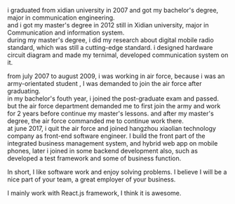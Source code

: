i graduated from xidian university in 2007 and got my bachelor's degree, major in communication engineering.  
and i got my master's degree in 2012 still in Xidian university, major in Communication and information system.  
during my master's degree, i did my research about digital mobile radio standard, which was still a cutting-edge standard. i designed hardware circuit diagram and made my ternimal, developed communication system on it.

from july 2007 to august 2009, i was working in air force, because i was an army-orientated student , I was demanded to join the air force after graduating.   
in my bachelor's fouth year, i joined the post-graduate exam and passed. but the air force department demanded me to first join the army and work for 2 years before continue my master's lessons.
and after my master's degree, the air force commanded me to continue work there.  
at june 2017, i quit the air force and joined hangzhou xiaolian technology company as front-end software engineer. I build the front part of the integrated business management system, and hybrid web app on mobile phones, later i joined in some backend development also, such as developed a test framework and some of business function.

In short, I like software work and enjoy solving problems. I believe I will be a nice part of your team,  a great employer of your business.

I mainly work with React.js framework, I think it is awesome.